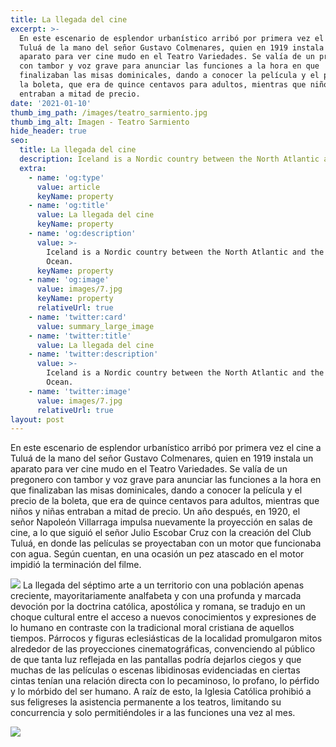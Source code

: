 ```yaml
---
title: La llegada del cine
excerpt: >-
  En este escenario de esplendor urbanístico arribó por primera vez el cine a
  Tuluá de la mano del señor Gustavo Colmenares, quien en 1919 instala un
  aparato para ver cine mudo en el Teatro Variedades. Se valía de un pregonero
  con tambor y voz grave para anunciar las funciones a la hora en que
  finalizaban las misas dominicales, dando a conocer la película y el precio de
  la boleta, que era de quince centavos para adultos, mientras que niños y niñas
  entraban a mitad de precio.
date: '2021-01-10'
thumb_img_path: /images/teatro_sarmiento.jpg
thumb_img_alt: Imagen - Teatro Sarmiento
hide_header: true
seo:
  title: La llegada del cine
  description: Iceland is a Nordic country between the North Atlantic and the Arctic Ocean.
  extra:
    - name: 'og:type'
      value: article
      keyName: property
    - name: 'og:title'
      value: La llegada del cine
      keyName: property
    - name: 'og:description'
      value: >-
        Iceland is a Nordic country between the North Atlantic and the Arctic
        Ocean.
      keyName: property
    - name: 'og:image'
      value: images/7.jpg
      keyName: property
      relativeUrl: true
    - name: 'twitter:card'
      value: summary_large_image
    - name: 'twitter:title'
      value: La llegada del cine
    - name: 'twitter:description'
      value: >-
        Iceland is a Nordic country between the North Atlantic and the Arctic
        Ocean.
    - name: 'twitter:image'
      value: images/7.jpg
      relativeUrl: true
layout: post
---
```

En este escenario de esplendor urbanístico arribó por primera vez el cine a Tuluá de la mano del señor Gustavo Colmenares, quien en 1919 instala un aparato para ver cine mudo en el Teatro Variedades. Se valía de un pregonero con tambor y voz grave para anunciar las funciones a la hora en que finalizaban las misas dominicales, dando a conocer la película y el precio de la boleta, que era de quince centavos para adultos, mientras que niños y niñas entraban a mitad de precio. Un año después, en 1920, el señor Napoleón Villarraga impulsa nuevamente la proyección en salas de cine, a lo que siguió el señor Julio Escobar Cruz con la creación del Club Tuluá, en donde las películas se proyectaban con un motor que funcionaba con agua. Según cuentan, en una ocasión un pez atascado en el motor impidió la terminación del filme.

![](/images/teatro-sarmiento-pic1-67eb8ab3.JPG)
La llegada del séptimo arte a un territorio con una población apenas creciente, mayoritariamente analfabeta y con una profunda y marcada devoción por la doctrina católica, apostólica y romana, se tradujo en un choque cultural entre el acceso a nuevos conocimientos y expresiones de lo humano en contraste con la tradicional moral cristiana de aquellos tiempos. Párrocos y figuras eclesiásticas de la localidad promulgaron mitos alrededor de las proyecciones cinematográficas, convenciendo al público de que tanta luz reflejada en las pantallas podría dejarlos ciegos y que muchas de las películas o escenas libidinosas evidenciadas en ciertas cintas tenían una relación directa con lo pecaminoso, lo profano, lo pérfido y lo mórbido del ser humano. A raíz de esto, la Iglesia Católica prohibió a sus feligreses la asistencia permanente a los teatros, limitando su concurrencia y solo permitiéndoles ir a las funciones una vez al mes.

![](/images/teatro_sarmiento.jpg)
